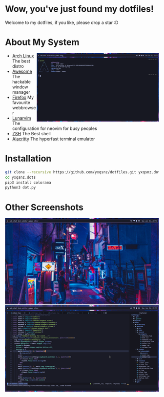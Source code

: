 # Wow, you've just found my dotfiles!
 Welcome to my dotfiles, if you like, please drop a star :D
# About My System
<img src="screenshots/pfetch.png" alt="pfetch screenshot, why not?" align="right" width="400px">

- [Arch Linux](https://archlinux.org) The best distro
- [Awesome](https://awesomewm.org) The hackable window manager
- [Firefox](https://firefox.com) My favourite webbrowser
- [Lunarvim](https://lunarvim.org) The configuration for neovim for busy peoples
- [ZSH](https://www.zsh.org/) The Best shell
- [Alacritty](https://alacritty.org) The hyperfast terminal emulator
# Installation 
```sh
git clone --recursive https://github.com/yxqsnz/dotfiles.git yxqsnz.dots
cd yxqsnz.dots
pip3 install colorama
python3 dot.py
```
# Other Screenshots
![Desktop](screenshots/fullscreen.png)
![Neovim](screenshots/neovim.png)
